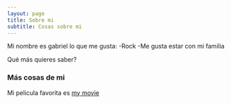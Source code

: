 ```yaml
---
layout: page
title: Sobre mi
subtitle: Cosas sobre mi 
---
```



Mi nombre es gabriel lo que me gusta:
-Rock
-Me gusta estar con mi familia

Qué más quieres saber?

### Más cosas de mi

Mi pelicula favorita es  [my movie](https://en.wikipedia.org/wiki/The_Princess_Bride_%28film%29)
